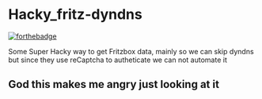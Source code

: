 # Hacky_fritz-dyndns
[![forthebadge](https://forthebadge.com/images/badges/made-with-crayons.svg)](https://forthebadge.com)

Some Super Hacky way to get Fritzbox data, mainly so we can skip dyndns but since they use reCaptcha to autheticate we can not automate it

## God this makes me angry just looking at it
